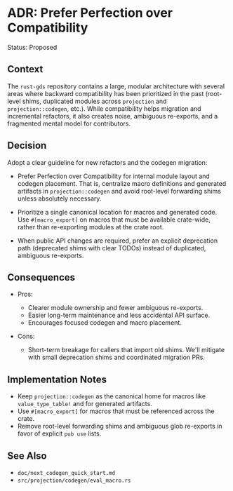 # ADR: Prefer Perfection over Compatibility

Status: Proposed

## Context

The `rust-gds` repository contains a large, modular architecture with several
areas where backward compatibility has been prioritized in the past (root-level
shims, duplicated modules across `projection` and `projection::codegen`, etc.).
While compatibility helps migration and incremental refactors, it also creates
noise, ambiguous re-exports, and a fragmented mental model for contributors.

## Decision

Adopt a clear guideline for new refactors and the codegen migration:

- Prefer Perfection over Compatibility for internal module layout and codegen
  placement. That is, centralize macro definitions and generated artifacts in
  `projection::codegen` and avoid root-level forwarding shims unless absolutely
  necessary.

- Prioritize a single canonical location for macros and generated code. Use
  `#[macro_export]` on macros that must be available crate-wide, rather than
  re-exporting modules at the crate root.

- When public API changes are required, prefer an explicit deprecation path
  (deprecated shims with clear TODOs) instead of duplicated, ambiguous
  re-exports.

## Consequences

- Pros:

  - Clearer module ownership and fewer ambiguous re-exports.
  - Easier long-term maintenance and less accidental API surface.
  - Encourages focused codegen and macro placement.

- Cons:
  - Short-term breakage for callers that import old shims. We'll mitigate with
    small deprecation shims and coordinated migration PRs.

## Implementation Notes

- Keep `projection::codegen` as the canonical home for macros like
  `value_type_table!` and for generated artifacts.
- Use `#[macro_export]` for macros that must be referenced across the crate.
- Remove root-level forwarding shims and ambiguous glob re-exports in favor of
  explicit `pub use` lists.

## See Also

- `doc/next_codegen_quick_start.md`
- `src/projection/codegen/eval_macro.rs`
